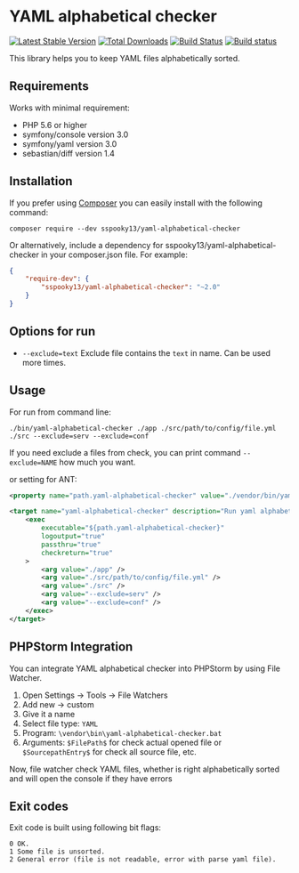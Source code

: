# YAML alphabetical checker

[![Latest Stable Version](https://poser.pugx.org/sspooky13/yaml-alphabetical-checker/v/stable)](https://packagist.org/packages/sspooky13/yaml-alphabetical-checker)
[![Total Downloads](https://poser.pugx.org/sspooky13/yaml-alphabetical-checker/downloads)](https://packagist.org/packages/sspooky13/yaml-alphabetical-checker)
[![Build Status](https://travis-ci.org/sspooky13/yaml-alphabetical-checker.svg?branch=master)](https://travis-ci.org/sspooky13/yaml-alphabetical-checker)
[![Build status](https://ci.appveyor.com/api/projects/status/rw89r5m32827vh2d/branch/master?svg=true)](https://ci.appveyor.com/project/sspooky13/yaml-alphabetical-checker/branch/master)

This library helps you to keep YAML files alphabetically sorted.

## Requirements
Works with minimal requirement:
- PHP 5.6 or higher
- symfony/console version 3.0
- symfony/yaml version 3.0
- sebastian/diff version 1.4

## Installation
If you prefer using [Composer](http://getcomposer.org/) you can easily install with the following command:

    composer require --dev sspooky13/yaml-alphabetical-checker
    
Or alternatively, include a dependency for sspooky13/yaml-alphabetical-checker in your composer.json file. For example:

```json
{
    "require-dev": {
        "sspooky13/yaml-alphabetical-checker": "~2.0"
    }
}
```
## Options for run
- `--exclude=text` Exclude file contains the `text` in name. Can be used more times.

## Usage
For run from command line:

    ./bin/yaml-alphabetical-checker ./app ./src/path/to/config/file.yml ./src --exclude=serv --exclude=conf

If you need exclude a files from check, you can print command `--exclude=NAME` how much you want.

or setting for ANT:

```xml
<property name="path.yaml-alphabetical-checker" value="./vendor/bin/yaml-alphabetical-checker"/>

<target name="yaml-alphabetical-checker" description="Run yaml alphabetical checker">
    <exec 
        executable="${path.yaml-alphabetical-checker}"
        logoutput="true"
        passthru="true"
        checkreturn="true"
    >
        <arg value="./app" />
        <arg value="./src/path/to/config/file.yml" />
        <arg value="./src" />
        <arg value="--exclude=serv" />
        <arg value="--exclude=conf" />
    </exec>
</target>
```

## PHPStorm Integration
You can integrate YAML alphabetical checker into PHPStorm by using File Watcher.

1. Open Settings -> Tools -> File Watchers
2. Add new -> custom
3. Give it a name
3. Select file type: `YAML`
4. Program: `\vendor\bin\yaml-alphabetical-checker.bat`
5. Arguments: `$FilePath$` for check actual opened file or `$SourcepathEntry$` for check all source file, etc.

Now, file watcher check YAML files, whether is right alphabetically sorted and will open the console if they have errors

## Exit codes
Exit code is built using following bit flags:

    0 OK.
    1 Some file is unsorted.
    2 General error (file is not readable, error with parse yaml file).
